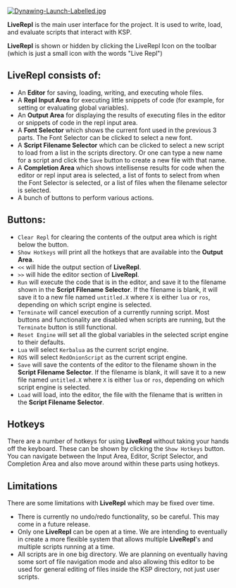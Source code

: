 [![Dynawing-Launch-Labelled.jpg](https://i.postimg.cc/656R1WnS/Dynawing-Launch-Labelled.jpg)](https://postimg.cc/yW5kDzfX)

**LiveRepl** is the main user interface for the project. It is used to write, load, and evaluate scripts that interact with KSP.

**LiveRepl** is shown or hidden by clicking the LiveRepl Icon on the toolbar (which is just a small icon with the words "Live Repl")

## **LiveRepl** consists of:
- An **Editor** for saving, loading, writing, and executing whole files.
- A **Repl Input Area** for executing little snippets of code (for example, for setting or evaluating global variables).
- An **Output Area** for displaying the results of executing files in the editor or snippets of code in the repl input area.
- A **Font Selector** which shows the current font used in the previous 3 parts. The Font Selector can be clicked to select a new font.
- A **Script Filename Selector** which can be clicked to select a new script to load from a list in the scripts directory. Or one can type a new name for a script and click the `Save` button to create a new file with that name.
- A **Completion Area** which shows intellisense results for code when the editor or repl input area is selected, a list of fonts to select from when the Font Selector is selected, or a list of files when the filename selector is selected.
- A bunch of buttons to perform various actions.

## Buttons:
- `Clear Repl` for clearing the contents of the output area which is right below the button.
- `Show Hotkeys` will print all the hotkeys that are available into the **Output Area**.
- `<<` will hide the output section of **LiveRepl**.
- `>>` will hide the editor section of **LiveRepl**.
- `Run` will execute the code that is in the editor, and save it to the filename shown in the **Script Filename Selector**. If the filename is blank, it will save it to a new file named `untitled.X` where `X` is either `lua` or `ros`, depending on which script engine is selected.
- `Terminate` will cancel execution of a currently running script. Most buttons and functionality are disabled when scripts are running, but the `Terminate` button is still functional.
- `Reset Engine` will set all the global variables in the selected script engine to their defaults.
- `Lua` will select `Kerbalua` as the current script engine.
- `ROS` will select `RedOnionScript` as the current script engine.
- `Save` will save the contents of the editor to the filename shown in the **Script Filename Selector**. If the filename is blank, it will save it to a new file named `untitled.X` where `X` is either `lua` or `ros`, depending on which script engine is selected.
- `Load` will load, into the editor, the file with the filename that is written in the **Script Filename Selector**.

## Hotkeys
There are a number of hotkeys for using **LiveRepl** without taking your hands off the keyboard. These can be shown by clicking the `Show Hotkeys` button. You can navigate between the Input Area, Editor, Script Selector, and Completion Area and also move around within these parts using hotkeys.

## Limitations
There are some limitations with **LiveRepl** which may be fixed over time.
- There is currently no undo/redo functionality, so be careful. This may come in a future release.
- Only one **LiveRepl** can be open at a time. We are intending to eventually in create a more flexible system that allows multiple **LiveRepl**'s and multiple scripts running at a time.
- All scripts are in one big directory. We are planning on eventually having some sort of file navigation mode and also allowing this editor to be used for general editing of files inside the KSP directory, not just user scripts.